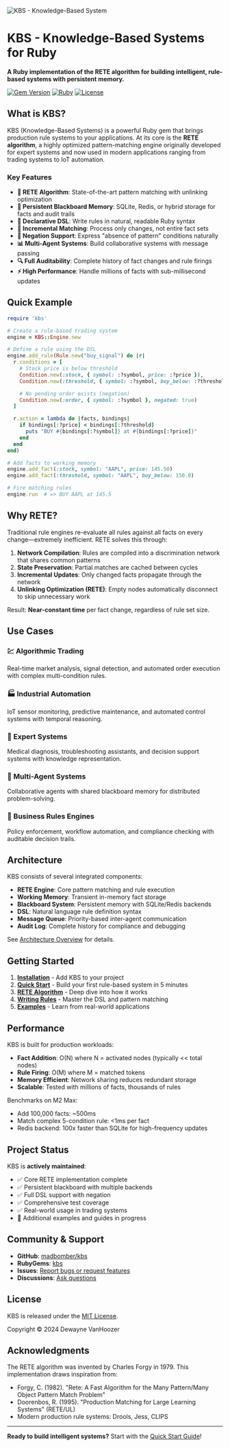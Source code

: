 ![KBS - Knowledge-Based System](assets/images/kbs.jpg)

# KBS - Knowledge-Based Systems for Ruby

**A Ruby implementation of the RETE algorithm for building intelligent, rule-based systems with persistent memory.**

[![Gem Version](https://badge.fury.io/rb/kbs.svg)](https://badge.fury.io/rb/kbs)
[![Ruby](https://img.shields.io/badge/ruby-%3E%3D%202.7-ruby.svg)](https://www.ruby-lang.org/)
[![License](https://img.shields.io/badge/license-MIT-blue.svg)](https://opensource.org/licenses/MIT)

## What is KBS?

KBS (Knowledge-Based Systems) is a powerful Ruby gem that brings production rule systems to your applications. At its core is the **RETE algorithm**, a highly optimized pattern-matching engine originally developed for expert systems and now used in modern applications ranging from trading systems to IoT automation.

### Key Features

- **🚀 RETE Algorithm**: State-of-the-art pattern matching with unlinking optimization
- **💾 Persistent Blackboard Memory**: SQLite, Redis, or hybrid storage for facts and audit trails
- **🎯 Declarative DSL**: Write rules in natural, readable Ruby syntax
- **🔄 Incremental Matching**: Process only changes, not entire fact sets
- **🚫 Negation Support**: Express "absence of pattern" conditions naturally
- **📊 Multi-Agent Systems**: Build collaborative systems with message passing
- **🔍 Full Auditability**: Complete history of fact changes and rule firings
- **⚡ High Performance**: Handle millions of facts with sub-millisecond updates

## Quick Example

```ruby
require 'kbs'

# Create a rule-based trading system
engine = KBS::Engine.new

# Define a rule using the DSL
engine.add_rule(Rule.new("buy_signal") do |r|
  r.conditions = [
    # Stock price is below threshold
    Condition.new(:stock, { symbol: :?symbol, price: :?price }),
    Condition.new(:threshold, { symbol: :?symbol, buy_below: :?threshold }),

    # No pending order exists (negation)
    Condition.new(:order, { symbol: :?symbol }, negated: true)
  ]

  r.action = lambda do |facts, bindings|
    if bindings[:?price] < bindings[:?threshold]
      puts "BUY #{bindings[:?symbol]} at #{bindings[:?price]}"
    end
  end
end)

# Add facts to working memory
engine.add_fact(:stock, symbol: "AAPL", price: 145.50)
engine.add_fact(:threshold, symbol: "AAPL", buy_below: 150.0)

# Fire matching rules
engine.run  # => BUY AAPL at 145.5
```

## Why RETE?

Traditional rule engines re-evaluate all rules against all facts on every change—extremely inefficient. RETE solves this through:

1. **Network Compilation**: Rules are compiled into a discrimination network that shares common patterns
2. **State Preservation**: Partial matches are cached between cycles
3. **Incremental Updates**: Only changed facts propagate through the network
4. **Unlinking Optimization (RETE)**: Empty nodes automatically disconnect to skip unnecessary work

Result: **Near-constant time** per fact change, regardless of rule set size.

## Use Cases

### 💹 Algorithmic Trading
Real-time market analysis, signal detection, and automated order execution with complex multi-condition rules.

### 🏭 Industrial Automation
IoT sensor monitoring, predictive maintenance, and automated control systems with temporal reasoning.

### 🏥 Expert Systems
Medical diagnosis, troubleshooting assistants, and decision support systems with knowledge representation.

### 🤖 Multi-Agent Systems
Collaborative agents with shared blackboard memory for distributed problem-solving.

### 📧 Business Rules Engines
Policy enforcement, workflow automation, and compliance checking with auditable decision trails.

## Architecture

KBS consists of several integrated components:

- **RETE Engine**: Core pattern matching and rule execution
- **Working Memory**: Transient in-memory fact storage
- **Blackboard System**: Persistent memory with SQLite/Redis backends
- **DSL**: Natural language rule definition syntax
- **Message Queue**: Priority-based inter-agent communication
- **Audit Log**: Complete history for compliance and debugging

See [Architecture Overview](architecture/index.md) for details.

## Getting Started

1. **[Installation](installation.md)** - Add KBS to your project
2. **[Quick Start](quick-start.md)** - Build your first rule-based system in 5 minutes
3. **[RETE Algorithm](architecture/rete-algorithm.md)** - Deep dive into how it works
4. **[Writing Rules](guides/writing-rules.md)** - Master the DSL and pattern matching
5. **[Examples](examples/index.md)** - Learn from real-world applications

## Performance

KBS is built for production workloads:

- **Fact Addition**: O(N) where N = activated nodes (typically << total nodes)
- **Rule Firing**: O(M) where M = matched tokens
- **Memory Efficient**: Network sharing reduces redundant storage
- **Scalable**: Tested with millions of facts, thousands of rules

Benchmarks on M2 Max:
- Add 100,000 facts: ~500ms
- Match complex 5-condition rule: <1ms per fact
- Redis backend: 100x faster than SQLite for high-frequency updates

## Project Status

KBS is **actively maintained**:

- ✅ Core RETE implementation complete
- ✅ Persistent blackboard with multiple backends
- ✅ Full DSL support with negation
- ✅ Comprehensive test coverage
- ✅ Real-world usage in trading systems
- 🚧 Additional examples and guides in progress

## Community & Support

- **GitHub**: [madbomber/kbs](https://github.com/madbomber/kbs)
- **RubyGems**: [kbs](https://rubygems.org/gems/kbs)
- **Issues**: [Report bugs or request features](https://github.com/madbomber/kbs/issues)
- **Discussions**: [Ask questions](https://github.com/madbomber/kbs/discussions)

## License

KBS is released under the [MIT License](https://opensource.org/licenses/MIT).

Copyright © 2024 Dewayne VanHoozer

## Acknowledgments

The RETE algorithm was invented by Charles Forgy in 1979. This implementation draws inspiration from:

- Forgy, C. (1982). "Rete: A Fast Algorithm for the Many Pattern/Many Object Pattern Match Problem"
- Doorenbos, R. (1995). "Production Matching for Large Learning Systems" (RETE/UL)
- Modern production rule systems: Drools, Jess, CLIPS

---

**Ready to build intelligent systems?** Start with the [Quick Start Guide](quick-start.md)!
